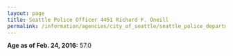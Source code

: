 ```yaml
---
layout: page
title: Seattle Police Officer 4451 Richard F. Oneill
permalink: /information/agencies/city_of_seattle/seattle_police_department/copbook/4451/
---
```


**Age as of Feb. 24, 2016:** 57.0
